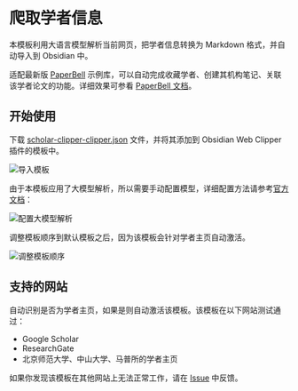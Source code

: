 # 爬取学者信息

本模板利用大语言模型解析当前网页，把学者信息转换为 Markdown 格式，并自动导入到 Obsidian 中。

适配最新版 [PaperBell](https://github.com/SongshGeo/Obsidian-PaperBell) 示例库，可以自动完成收藏学者、创建其机构笔记、关联该学者论文的功能。详细效果可参看 [PaperBell 文档](https://paperbell.songshgeo.com/)。

## 开始使用

下载 [scholar-clipper-clipper.json](./scholar-clipper-clipper.json) 文件，并将其添加到 Obsidian Web Clipper 插件的模板中。

![导入模板](https://songshgeo-picgo-1302043007.cos.ap-beijing.myqcloud.com/uPic/CleanShot%202025-02-01%20at%2018.58.58@2x.png)

由于本模板应用了大模型解析，所以需要手动配置模型，详细配置方法请参考[官方文档](https://help.obsidian.md/web-clipper/interpreter)：

![配置大模型解析](https://songshgeo-picgo-1302043007.cos.ap-beijing.myqcloud.com/uPic/CleanShot%202025-02-01%20at%2019.03.34@2x.png)

调整模板顺序到默认模板之后，因为该模板会针对学者主页自动激活。

![调整模板顺序](https://songshgeo-picgo-1302043007.cos.ap-beijing.myqcloud.com/uPic/CleanShot%202025-02-01%20at%2019.02.17@2x.png)

## 支持的网站

自动识别是否为学者主页，如果是则自动激活该模板。该模板在以下网站测试通过：

- Google Scholar
- ResearchGate
- 北京师范大学、中山大学、马普所的学者主页

如果你发现该模板在其他网站上无法正常工作，请在 [Issue](https://github.com/SongshGeo/Obsidian-PaperBell/issues) 中反馈。
